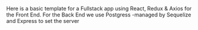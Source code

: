 Here is a basic template for a Fullstack app using React, Redux & Axios for the Front End.
For the Back End we use Postgress -managed by Sequelize and Express to set the server